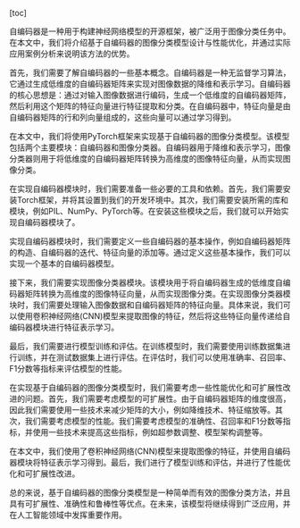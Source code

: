 
[toc]                    
                
                
自编码器是一种用于构建神经网络模型的开源框架，被广泛用于图像分类任务中。在本文中，我们将介绍基于自编码器的图像分类模型设计与性能优化，并通过实际应用案例分析来说明该方法的优势。

首先，我们需要了解自编码器的一些基本概念。自编码器是一种无监督学习算法，它通过生成低维度的自编码器矩阵来实现对图像数据的降维和表示学习。自编码器的核心思想是：通过对输入图像数据进行编码，生成一个低维度的自编码器矩阵，然后利用这个矩阵的特征向量进行特征提取和分类。在自编码器中，特征向量是由自编码器矩阵的行和列向量组成的，这些向量可以通过学习得到。

在本文中，我们将使用PyTorch框架来实现基于自编码器的图像分类模型。该模型包括两个主要模块：自编码器和图像分类器。自编码器用于降维和表示学习，图像分类器则用于将低维度的自编码器矩阵转换为高维度的图像特征向量，从而实现图像分类。

在实现自编码器模块时，我们需要准备一些必要的工具和依赖。首先，我们需要安装Torch框架，并将其设置到我们的开发环境中。其次，我们需要安装所需的库和模块，例如PIL、NumPy、PyTorch等。在安装这些模块之后，我们就可以开始实现自编码器模块了。

实现自编码器模块时，我们需要定义一些自编码器的基本操作，例如自编码器矩阵的构造、自编码器的迭代、特征向量的添加等。通过定义这些基本操作，我们可以实现一个基本的自编码器模型。

接下来，我们需要实现图像分类器模块。该模块用于将自编码器生成的低维度自编码器矩阵转换为高维度的图像特征向量，从而实现图像分类。在实现图像分类器模块时，我们需要处理输入图像数据和自编码器矩阵的特征向量。具体来说，我们可以使用卷积神经网络(CNN)模型来提取图像的特征，然后将这些特征向量传递给自编码器模块进行特征表示学习。

最后，我们需要进行模型训练和评估。在训练模型时，我们需要使用训练数据集进行训练，并在测试数据集上进行评估。在评估时，我们可以使用准确率、召回率、F1分数等指标来评估模型的性能。

在实现基于自编码器的图像分类模型时，我们需要考虑一些性能优化和可扩展性改进的问题。首先，我们需要考虑模型的可扩展性。由于自编码器矩阵的维度很高，因此我们需要使用一些技术来减少矩阵的大小，例如降维技术、特征缩放等。其次，我们需要考虑模型的性能。我们需要考虑模型的准确性、召回率和F1分数等指标，并使用一些技术来提高这些指标，例如超参数调整、模型架构调整等。

在本文中，我们使用了卷积神经网络(CNN)模型来提取图像的特征，并使用自编码器模块将特征表示学习得到。最后，我们进行了模型训练和评估，并进行了性能优化和可扩展性改进。

总的来说，基于自编码器的图像分类模型是一种简单而有效的图像分类方法，并且具有可扩展性、准确性和鲁棒性等优点。在未来，该模型将继续得到广泛应用，并在人工智能领域中发挥重要作用。

